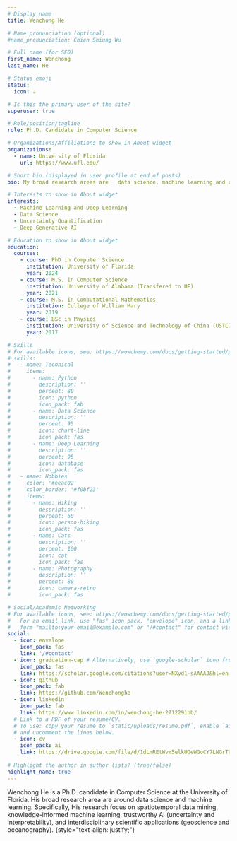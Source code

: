 ```yaml
---
# Display name
title: Wenchong He

# Name pronunciation (optional)
#name_pronunciation: Chien Shiung Wu

# Full name (for SEO)
first_name: Wenchong
last_name: He

# Status emoji
status:
  icon: ☕️

# Is this the primary user of the site?
superuser: true

# Role/position/tagline
role: Ph.D. Candidate in Computer Science

# Organizations/Affiliations to show in About widget
organizations:
  - name: University of Florida
    url: https://www.ufl.edu/

# Short bio (displayed in user profile at end of posts)
bio: My broad research areas are   data science, machine learning and artificial intelligence. Specifically my research focuses on spatiotemporal data mining,  knowledge-informed machine learning, trustworthy AI as well as  interdisciplinary scientific applications in climate science, environmental monitoring and physics simulation. 

# Interests to show in About widget
interests:
  - Machine Learning and Deep Learning 
  - Data Science
  - Uncertainty Quantification
  - Deep Generative AI

# Education to show in About widget
education:
  courses:
    - course: PhD in Computer Science
      institution: University of Florida
      year: 2024
    - course: M.S. in Computer Science
      institution: University of Alabama (Transfered to UF)
      year: 2021
    - course: M.S. in Computational Mathematics
      institution: College of William Mary
      year: 2019
    - course: BSc in Physics
      institution: University of Science and Technology of China (USTC)
      year: 2017

# Skills
# For available icons, see: https://wowchemy.com/docs/getting-started/page-builder/#icons
# skills:
#   - name: Technical
#     items:
#       - name: Python
#         description: ''
#         percent: 80
#         icon: python
#         icon_pack: fab
#       - name: Data Science
#         description: ''
#         percent: 95
#         icon: chart-line
#         icon_pack: fas
#       - name: Deep Learning
#         description: ''
#         percent: 95
#         icon: database
#         icon_pack: fas
#   - name: Hobbies
#     color: '#eeac02'
#     color_border: '#f0bf23'
#     items:
#       - name: Hiking
#         description: ''
#         percent: 60
#         icon: person-hiking
#         icon_pack: fas
#       - name: Cats
#         description: ''
#         percent: 100
#         icon: cat
#         icon_pack: fas
#       - name: Photography
#         description: ''
#         percent: 80
#         icon: camera-retro
#         icon_pack: fas

# Social/Academic Networking
# For available icons, see: https://wowchemy.com/docs/getting-started/page-builder/#icons
#   For an email link, use "fas" icon pack, "envelope" icon, and a link in the
#   form "mailto:your-email@example.com" or "/#contact" for contact widget.
social:
  - icon: envelope
    icon_pack: fas
    link: '/#contact'
  - icon: graduation-cap # Alternatively, use `google-scholar` icon from `ai` icon pack
    icon_pack: fas
    link: https://scholar.google.com/citations?user=NXyd1-sAAAAJ&hl=en
  - icon: github
    icon_pack: fab
    link: https://github.com/Wenchonghe
  - icon: linkedin
    icon_pack: fab
    link: https://www.linkedin.com/in/wenchong-he-2712291bb/
  # Link to a PDF of your resume/CV.
  # To use: copy your resume to `static/uploads/resume.pdf`, enable `ai` icons in `params.yaml`,
  # and uncomment the lines below.
  - icon: cv
    icon_pack: ai
    link: https://drive.google.com/file/d/1dLmREtWvm5elkUOeWGoCY7LNGrTUH5TZ/view?usp=sharing
    
# Highlight the author in author lists? (true/false)
highlight_name: true 
---
```


Wenchong He is a Ph.D. candidate in Computer Science at the University of Florida. His broad research area are  around  data science and machine learning. Specifically, His research focus on  spatiotemporal data mining,  knowledge-informed machine learning, trustworthy AI (uncertainty and interpretability), and interdisciplinary scientific applications (geoscience and oceanography).
{style="text-align: justify;"}
